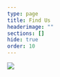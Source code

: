 ```yaml
---
type: page
title: Find Us
headerimage: ""
sections: []
hide: true
order: 10
---
```

![](/assets/img/find-us-map.jpg)
